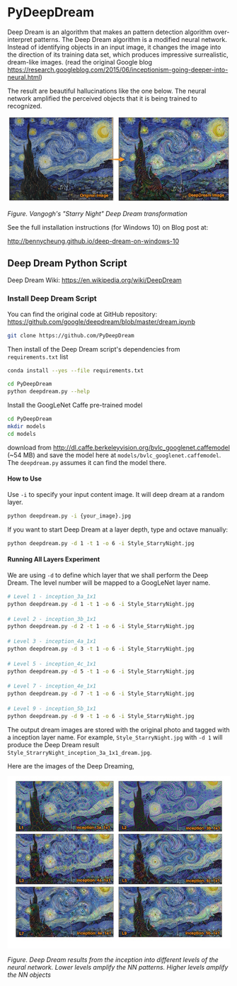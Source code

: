# PyDeepDream

Deep Dream is an algorithm that makes an pattern detection algorithm over-interpret patterns. The Deep Dream algorithm is a modified neural network. Instead of identifying objects in an input image, it changes the image into the direction of its training data set, which produces impressive surrealistic, dream-like images.
(read the original Google blog <https://research.googleblog.com/2015/06/inceptionism-going-deeper-into-neural.html>)

The result are beautiful hallucinations like the one below. The neural network amplified the perceived objects that it is being trained to recognized.

![Deep Dream Transform](images/Dream_transform_result_annotate_650.jpg)

*Figure. Vangogh's "Starry Night" Deep Dream transformation*

See the full installation instructions (for Windows 10) on Blog post at:

<http://bennycheung.github.io/deep-dream-on-windows-10>

## Deep Dream Python Script
Deep Dream Wiki: <https://en.wikipedia.org/wiki/DeepDream>

### Install Deep Dream Script
You can find the original code at GitHub repository:
<https://github.com/google/deepdream/blob/master/dream.ipynb>

```bash
git clone https://github.com/PyDeepDream
```

Then install of the Deep Dream script's dependencies from `requirements.txt` list

```bash
conda install --yes --file requirements.txt
```

```bash
cd PyDeepDream
python deepdream.py --help
```

Install the GoogLeNet Caffe pre-trained model

```bash
cd PyDeepDream
mkdir models
cd models
```

download from <http://dl.caffe.berkeleyvision.org/bvlc_googlenet.caffemodel>
(~54 MB)
and save the model here at `models/bvlc_googlenet.caffemodel`. The
`deepdream.py` assumes it can find the model there.

#### How to Use
Use `-i` to specify your input content image. It will deep dream at a random layer.

```bash
python deepdream.py -i {your_image}.jpg
```

If you want to start Deep Dream at a layer depth, type and octave manually:

```bash
python deepdream.py -d 1 -t 1 -o 6 -i Style_StarryNight.jpg
```

#### Running All Layers Experiment
We are using `-d` to define which layer that we shall perform the Deep Dream. The level number will be mapped to a GoogLeNet layer name.

```bash
# Level 1 - inception_3a_1x1
python deepdream.py -d 1 -t 1 -o 6 -i Style_StarryNight.jpg

# Level 2 - inception_3b_1x1
python deepdream.py -d 2 -t 1 -o 6 -i Style_StarryNight.jpg

# Level 3 - inception_4a_1x1
python deepdream.py -d 3 -t 1 -o 6 -i Style_StarryNight.jpg

# Level 5 - inception_4c_1x1
python deepdream.py -d 5 -t 1 -o 6 -i Style_StarryNight.jpg

# Level 7 - inception_4e_1x1
python deepdream.py -d 7 -t 1 -o 6 -i Style_StarryNight.jpg

# Level 9 - inception_5b_1x1
python deepdream.py -d 9 -t 1 -o 6 -i Style_StarryNight.jpg
```

The output dream images are stored with the original photo and tagged with a inception layer name. For example, `Style_StarryNight.jpg` with `-d 1` will produce the Deep Dream result `Style_StrarryNight_inception_3a_1x1_dream.jpg`.

Here are the images of the Deep Dreaming,

![Deep Dream Layers](images/Dream_layer_results_annotate_650.jpg)

*Figure. Deep Dream results from the inception into different levels of the neural network. Lower levels amplify the NN patterns. Higher levels amplify the NN objects*

